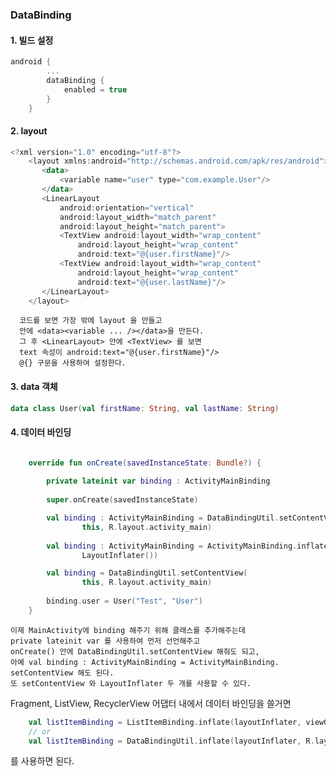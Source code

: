 ### DataBinding
#### 1. 빌드 설정
```kotlin
android {
        ...
        dataBinding {
            enabled = true
        }
    }

```
#### 2. layout 
```kotlin
<?xml version="1.0" encoding="utf-8"?>
    <layout xmlns:android="http://schemas.android.com/apk/res/android">
       <data>
           <variable name="user" type="com.example.User"/>
       </data>
       <LinearLayout
           android:orientation="vertical"
           android:layout_width="match_parent"
           android:layout_height="match_parent">
           <TextView android:layout_width="wrap_content"
               android:layout_height="wrap_content"
               android:text="@{user.firstName}"/>
           <TextView android:layout_width="wrap_content"
               android:layout_height="wrap_content"
               android:text="@{user.lastName}"/>
       </LinearLayout>
    </layout>
```
      코드를 보면 가장 밖에 layout 을 만들고 
      안에 <data><variable ... /></data>을 만든다.
      그 후 <LinearLayout> 안에 <TextView> 를 보면
      text 속성이 android:text="@{user.firstName}"/>
      @{} 구문을 사용하여 설정한다.
      
#### 3. data 객체
```kotlin
data class User(val firstName: String, val lastName: String)
```

#### 4. 데이터 바인딩
```kotlin

    override fun onCreate(savedInstanceState: Bundle?) {
    
        private lateinit var binding : ActivityMainBinding
    
        super.onCreate(savedInstanceState)

        val binding : ActivityMainBinding = DataBindingUtil.setContentView(
                this, R.layout.activity_main)
        
        val binding : ActivityMainBinding = ActivityMainBinding.inflate(get
                LayoutInflater())

        val binding = DataBindingUtil.setContentView(
                this, R.layout.activity_main)
        
        binding.user = User("Test", "User")
    }  
```
    이제 MainActivity에 binding 해주기 위해 클래스를 추가해주는데 
    private lateinit var 를 사용하여 먼저 선언해주고
    onCreate() 안에 DataBindingUtil.setContentView 해줘도 되고,
    아예 val binding : ActivityMainBinding = ActivityMainBinding.
    setContentView 해도 된다.
    또 setContentView 와 LayoutInflater 두 개를 사용할 수 있다.
    
Fragment, ListView, RecyclerView 어댑터 내에서 데이터 바인딩을 쓸거면

```kotlin
    val listItemBinding = ListItemBinding.inflate(layoutInflater, viewGroup, false)
    // or
    val listItemBinding = DataBindingUtil.inflate(layoutInflater, R.layout.list_item, viewGroup, false)
```
를 사용하면 된다.

     
